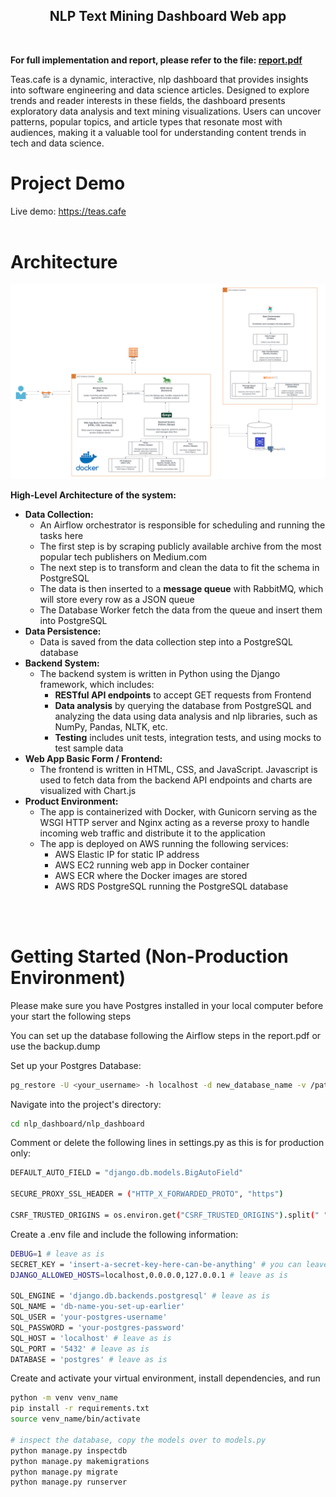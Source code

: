 <h2 align="center">NLP Text Mining Dashboard Web app</h2>
<br>

<b>For full implementation and report, please refer to the file: <u>report.pdf</u></b>

<p>Teas.cafe is a dynamic, interactive, nlp dashboard that provides insights into software engineering and data science articles. 
Designed to explore trends and reader interests in these fields, the dashboard presents exploratory data analysis and text mining visualizations. 
Users can uncover patterns, popular topics, and article types that resonate most with audiences, making it a valuable tool for understanding content trends in tech and data science.</p>

# Project Demo
Live demo: https://teas.cafe
<br/>
<br/>

# Architecture    
<img src="img/nlp-dashboard-architecture-diagram.png" width="1000"/>

<b>High-Level Architecture of the system:</b>
* <b>Data Collection:</b>
    - An Airflow orchestrator is responsible for scheduling and running the tasks here
    - The first step is by scraping publicly available archive from the most popular tech publishers on Medium.com
    - The next step is to transform and clean the data to fit the schema in PostgreSQL
    - The data is then inserted to a <b>message queue</b> with RabbitMQ, which will store every row as a JSON queue
    - The Database Worker fetch the data from the queue and insert them into PostgreSQL
* <b>Data Persistence:</b>
    - Data is saved from the data collection step into a PostgreSQL database
* <b>Backend System:</b>
    - The backend system is written in Python using the Django framework, which includes: 
        * <b>RESTful API endpoints</b> to accept GET requests from Frontend
        * <b>Data analysis</b> by querying the database from PostgreSQL and analyzing the data using data analysis and nlp libraries, such as NumPy, Pandas, NLTK, etc.
        * <b>Testing</b> includes unit tests, integration tests, and using mocks to test sample data
* <b>Web App Basic Form / Frontend:</b>
    - The frontend is written in HTML, CSS, and JavaScript. Javascript is used to fetch data from the backend API endpoints and charts are visualized with Chart.js
* <b>Product Environment:</b>
    - The app is containerized with Docker, with Gunicorn serving as the WSGI HTTP server and Nginx acting as a reverse proxy to handle incoming web traffic and distribute it to the application
    - The app is deployed on AWS running the following services:
        * AWS Elastic IP for static IP address
        * AWS EC2 running web app in Docker container
        * AWS ECR where the Docker images are stored
        * AWS RDS PostgreSQL running the PostgreSQL database
<br/>
<br/>

# Getting Started (Non-Production Environment)
Please make sure you have Postgres installed in your local computer before your start the following steps

You can set up the database following the Airflow steps in the report.pdf or use the backup.dump

Set up your Postgres Database:
```bash
pg_restore -U <your_username> -h localhost -d new_database_name -v /path/to/backup.dump
```

Navigate into the project's directory:
```bash
cd nlp_dashboard/nlp_dashboard
```

Comment or delete the following lines in settings.py as this is for production only:
```bash
DEFAULT_AUTO_FIELD = "django.db.models.BigAutoField"

SECURE_PROXY_SSL_HEADER = ("HTTP_X_FORWARDED_PROTO", "https")

CSRF_TRUSTED_ORIGINS = os.environ.get("CSRF_TRUSTED_ORIGINS").split(" ")
```

Create a .env file and include the following information:
```bash
DEBUG=1 # leave as is
SECRET_KEY = 'insert-a-secret-key-here-can-be-anything' # you can leave as is or change to your preference
DJANGO_ALLOWED_HOSTS=localhost,0.0.0.0,127.0.0.1 # leave as is

SQL_ENGINE = 'django.db.backends.postgresql' # leave as is
SQL_NAME = 'db-name-you-set-up-earlier'
SQL_USER = 'your-postgres-username'
SQL_PASSWORD = 'your-postgres-password'
SQL_HOST = 'localhost' # leave as is
SQL_PORT = '5432' # leave as is
DATABASE = 'postgres' # leave as is
```

Create and activate your virtual environment, install dependencies, and run

```bash
python -m venv venv_name
pip install -r requirements.txt
source venv_name/bin/activate

# inspect the database, copy the models over to models.py
python manage.py inspectdb
python manage.py makemigrations
python manage.py migrate
python manage.py runserver
```
